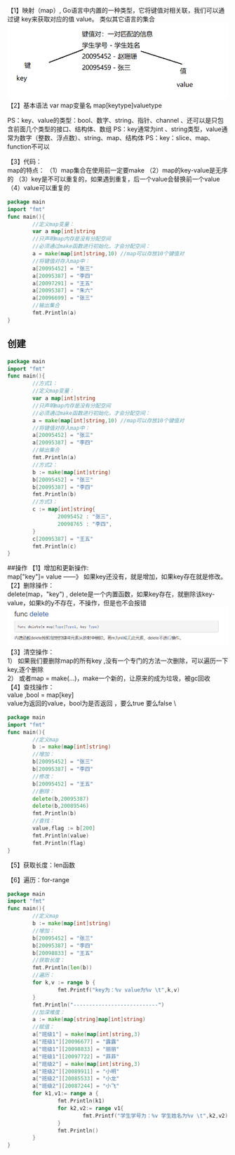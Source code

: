 【1】映射（map）, Go语言中内置的一种类型，它将键值对相关联，我们可以通过键 key来获取对应的值 value。 类似其它语言的集合
![img.png](img.png)
【2】基本语法
var map变量名 map[keytype]valuetype

PS：key、value的类型：bool、数字、string、指针、channel 、还可以是只包含前面几个类型的接口、结构体、数组
PS：key通常为int 、string类型，value通常为数字（整数、浮点数）、string、map、结构体
PS：key：slice、map、function不可以

【3】代码：   
map的特点：
（1）map集合在使用前一定要make
（2）map的key-value是无序的
（3）key是不可以重复的，如果遇到重复，后一个value会替换前一个value
（4）value可以重复的
```go
package main
import "fmt"
func main(){
        //定义map变量：
        var a map[int]string
        //只声明map内存是没有分配空间
        //必须通过make函数进行初始化，才会分配空间：
        a = make(map[int]string,10) //map可以存放10个键值对
        //将键值对存入map中：
        a[20095452] = "张三"
        a[20095387] = "李四"
        a[20097291] = "王五"
        a[20095387] = "朱六"
        a[20096699] = "张三"
        //输出集合
        fmt.Println(a)
}
```
## 创建
```go
package main
import "fmt"
func main(){
        //方式1：
        //定义map变量：
        var a map[int]string
        //只声明map内存是没有分配空间
        //必须通过make函数进行初始化，才会分配空间：
        a = make(map[int]string,10) //map可以存放10个键值对
        //将键值对存入map中：
        a[20095452] = "张三"
        a[20095387] = "李四"
        //输出集合
        fmt.Println(a)
        //方式2：
        b := make(map[int]string)
        b[20095452] = "张三"
        b[20095387] = "李四"
        fmt.Println(b)
        //方式3：
        c := map[int]string{
                20095452 : "张三",
                20098765 : "李四",
        }
        c[20095387] = "王五"
        fmt.Println(c)
}
```
##操作
【1】增加和更新操作: \
map["key"]= value  ——》 如果key还没有，就是增加，如果key存在就是修改。  \
【2】删除操作： \
delete(map，"key") , delete是一个内置函数，如果key存在，就删除该key-value，如果k的y不存在，不操作，但是也不会报错
![img_1.png](img_1.png)
【3】清空操作： \
 1） 如果我们要删除map的所有key ,没有一个专门的方法一次删除，可以遍历一下key,逐个删除 \
 2） 或者map = make(...)，make一个新的，让原来的成为垃圾，被gc回收 \
【4】查找操作： \
value ,bool = map[key] \
value为返回的value，bool为是否返回 ，要么true 要么false  \
```go
package main
import "fmt"
func main(){
        //定义map
        b := make(map[int]string)
        //增加：
        b[20095452] = "张三"
        b[20095387] = "李四"
        //修改：
        b[20095452] = "王五"
        //删除：
        delete(b,20095387)
        delete(b,20089546)
        fmt.Println(b)
        //查找：
        value,flag := b[200]
        fmt.Println(value)
        fmt.Println(flag)
}
```
【5】获取长度：len函数

【6】遍历：for-range

```go
package main
import "fmt"
func main(){
        //定义map
        b := make(map[int]string)
        //增加：
        b[20095452] = "张三"
        b[20095387] = "李四"
        b[20098833] = "王五"
        //获取长度：
        fmt.Println(len(b))
        //遍历：
        for k,v := range b {
                fmt.Printf("key为：%v value为%v \t",k,v)
        }
        fmt.Println("---------------------------")
        //加深难度：
        a := make(map[string]map[int]string)
        //赋值：
        a["班级1"] = make(map[int]string,3)
        a["班级1"][20096677] = "露露"
        a["班级1"][20098833] = "丽丽"
        a["班级1"][20097722] = "菲菲"
        a["班级2"] = make(map[int]string,3)
        a["班级2"][20089911] = "小明"
        a["班级2"][20085533] = "小龙"
        a["班级2"][20087244] = "小飞"
        for k1,v1:= range a {
                fmt.Println(k1)
                for k2,v2:= range v1{
                        fmt.Printf("学生学号为：%v 学生姓名为%v \t",k2,v2)
                }
                fmt.Println()
        }
}
```
